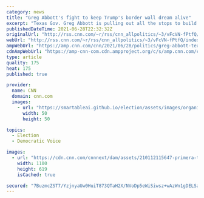 ```yaml
---
category: news
title: "Greg Abbott's fight to keep Trump's border wall dream alive"
excerpt: "Texas Gov. Greg Abbott is pulling out all the stops to build a border wall between his state and Mexico, and a new poll shows that his base is all for it. \n    \n"
publishedDateTime: 2021-06-28T22:32:32Z
originalUrl: "http://rss.cnn.com/~r/rss/cnn_allpolitics/~3/vFcVN-fPtfQ/index.html"
webUrl: "http://rss.cnn.com/~r/rss/cnn_allpolitics/~3/vFcVN-fPtfQ/index.html"
ampWebUrl: "https://amp.cnn.com/cnn/2021/06/28/politics/greg-abbott-texas-border-wall-trump-crowdfunding/index.html"
cdnAmpWebUrl: "https://amp-cnn-com.cdn.ampproject.org/c/s/amp.cnn.com/cnn/2021/06/28/politics/greg-abbott-texas-border-wall-trump-crowdfunding/index.html"
type: article
quality: 175
heat: 175
published: true

provider:
  name: CNN
  domain: cnn.com
  images:
    - url: "https://smartableai.github.io/election/assets/images/organizations/cnn.com-50x50.jpg"
      width: 50
      height: 50

topics:
  - Election
  - Democratic Voice

images:
  - url: "https://cdn.cnn.com/cnnnext/dam/assets/210112115647-primera-trump-super-tease.jpg"
    width: 1100
    height: 619
    isCached: true

secured: "7BuzmcZST7/YzjnyaUw0HuiT873QTaH2X/NVoDp5eWiSiwsz+wAzWn1gDELSaFmplFTKB6N/TCjuhg3tsPQpInswzDctZoAQVPZoqjoE5MC3SM5z6B+SmU3Zt22jKFfGcuyxpDzo6p+0fUz4VY65sK+uEZ56VkCRnoxcimUOM//P46dLl3VGJQQP39HlJfAu6WQEqv+/Xys9zVB/V7vfrkmyF+Fw7xRMqWPY47e0TlFNON+jYVAVSqyCgkqRTdRK5zr7dUa5lJHnHXr01k/Fp5t0sfnzJEbHZ9tz7iQvppviX4Ap8smiOXkTAK7o5dBQqOauVUvA6GM255/zL1tIYUIZb5X4f5tdWbyRd1SN7y0=;gDpbQOWN7DCv+SjeGJFhUg=="
---
```


